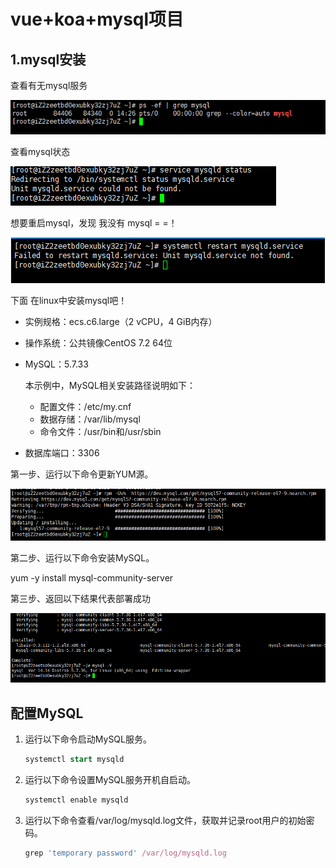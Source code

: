 # vue+koa+mysql项目

## 1.mysql安装

查看有无mysql服务

![image-20211224142634138](../assets/image-20211224142634138.png)

查看mysql状态

![image-20211224142801439](../assets/image-20211224142801439.png)

想要重启mysql，发现 我没有 mysql = =！

![image-20211224143035782](../assets/image-20211224143035782.png)

下面 在linux中安装mysql吧！

- 实例规格：ecs.c6.large（2 vCPU，4 GiB内存）

- 操作系统：公共镜像CentOS 7.2 64位

- MySQL：5.7.33

  本示例中，MySQL相关安装路径说明如下：

  - 配置文件：/etc/my.cnf
  - 数据存储：/var/lib/mysql
  - 命令文件：/usr/bin和/usr/sbin

- 数据库端口：3306

第一步、运行以下命令更新YUM源。

![image-20211224143728992](../assets/image-20211224143728992.png)

第二步、运行以下命令安装MySQL。

yum -y install mysql-community-server

第三步、返回以下结果代表部署成功

![image-20211224144057189](../assets/image-20211224144057189.png)

## 配置MySQL

1. 运行以下命令启动MySQL服务。

   ```sql
   systemctl start mysqld
   ```

2. 运行以下命令设置MySQL服务开机自启动。

   ```bash
   systemctl enable mysqld
   ```

3. 运行以下命令查看/var/log/mysqld.log文件，获取并记录root用户的初始密码。

   ```javascript
   grep 'temporary password' /var/log/mysqld.log
   ```

